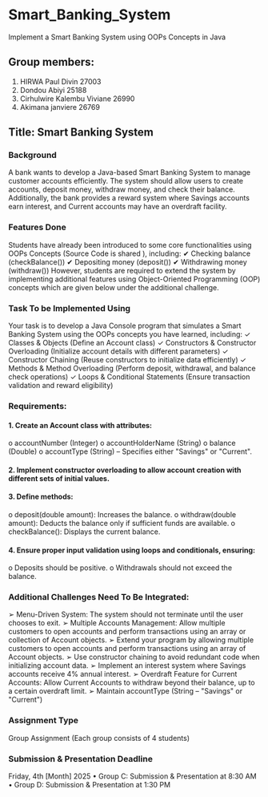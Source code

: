 # Smart_Banking_System
Implement a Smart Banking System using OOPs Concepts in Java

## Group members:
1. HIRWA Paul Divin 27003 
2. Dondou Abiyi 25188
3. Cirhulwire Kalembu Viviane 26990
4. Akimana janviere 26769

## Title: Smart Banking System

### Background
A bank wants to develop a Java-based Smart Banking System to manage customer accounts
efficiently. The system should allow users to create accounts, deposit money, withdraw money,
and check their balance. Additionally, the bank provides a reward system where Savings accounts
earn interest, and Current accounts may have an overdraft facility.

### Features Done
Students have already been introduced to some core functionalities using OOPs Concepts
(Source Code is shared ), including:
✔ Checking balance (checkBalance())
✔ Depositing money (deposit())
✔ Withdrawing money (withdraw())
However, students are required to extend the system by implementing additional features using
Object-Oriented Programming (OOP) concepts which are given below under the additional
challenge.

### Task To be Implemented Using
Your task is to develop a Java Console program that simulates a Smart Banking System using the
OOPs concepts you have learned, including:
✓ Classes & Objects (Define an Account class)
✓ Constructors & Constructor Overloading (Initialize account details with different
parameters)
✓ Constructor Chaining (Reuse constructors to initialize data efficiently)
✓ Methods & Method Overloading (Perform deposit, withdrawal, and balance check
operations)
✓ Loops & Conditional Statements (Ensure transaction validation and reward eligibility)
### Requirements:
#### 1. Create an Account class with attributes:
o accountNumber (Integer)
o accountHolderName (String)
o balance (Double)
o accountType (String) – Specifies either "Savings" or "Current".
#### 2. Implement constructor overloading to allow account creation with different sets of initial values.
#### 3. Define methods:
o deposit(double amount): Increases the balance.
o withdraw(double amount): Deducts the balance only if sufficient funds are
available.
o checkBalance(): Displays the current balance.
#### 4. Ensure proper input validation using loops and conditionals, ensuring:
o Deposits should be positive.
o Withdrawals should not exceed the balance.


### Additional Challenges Need To Be Integrated:
➢ Menu-Driven System: The system should not terminate until the user chooses to exit.
➢ Multiple Accounts Management: Allow multiple customers to open accounts and
perform transactions using an array or collection of Account objects.
➢ Extend your program by allowing multiple customers to open accounts and perform
transactions using an array of Account objects.
➢ Use constructor chaining to avoid redundant code when initializing account data.
➢ Implement an interest system where Savings accounts receive 4% annual interest.
➢ Overdraft Feature for Current Accounts: Allow Current Accounts to withdraw
beyond their balance, up to a certain overdraft limit.
➢ Maintain accountType (String – "Savings" or "Current")

### Assignment Type
Group Assignment (Each group consists of 4 students)


### Submission & Presentation Deadline
Friday, 4th [Month] 2025
• Group C: Submission & Presentation at 8:30 AM
• Group D: Submission & Presentation at 1:30 PM
